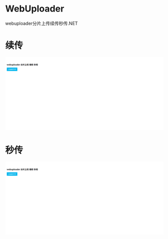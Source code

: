 # WebUploader
webuploader分片上传续传秒传.NET

# 续传
![续传](img/show/continue.gif)

# 秒传
![秒传](img/show/finished.gif)